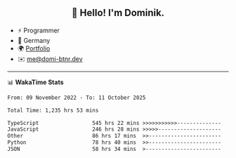 <h2 align="center">👋 Hello! I'm Dominik.</h2>

- ⚡ Programmer
- 📍 Germany
- 🌍 [Portfolio](https://domi-btnr.dev)
- ✉️ [me@domi-btnr.dev](mailto://me@domi-btnr.dev)

---
📊 **WakaTime Stats**
<!--START_SECTION:waka-->

```txt
From: 09 November 2022 - To: 11 October 2025

Total Time: 1,235 hrs 53 mins

TypeScript                 545 hrs 22 mins >>>>>>>>>>>--------------   44.13 %
JavaScript                 246 hrs 28 mins >>>>>--------------------   19.94 %
Other                      86 hrs 17 mins  >>-----------------------   06.98 %
Python                     78 hrs 40 mins  >>-----------------------   06.37 %
JSON                       58 hrs 34 mins  >------------------------   04.74 %
```

<!--END_SECTION:waka-->
